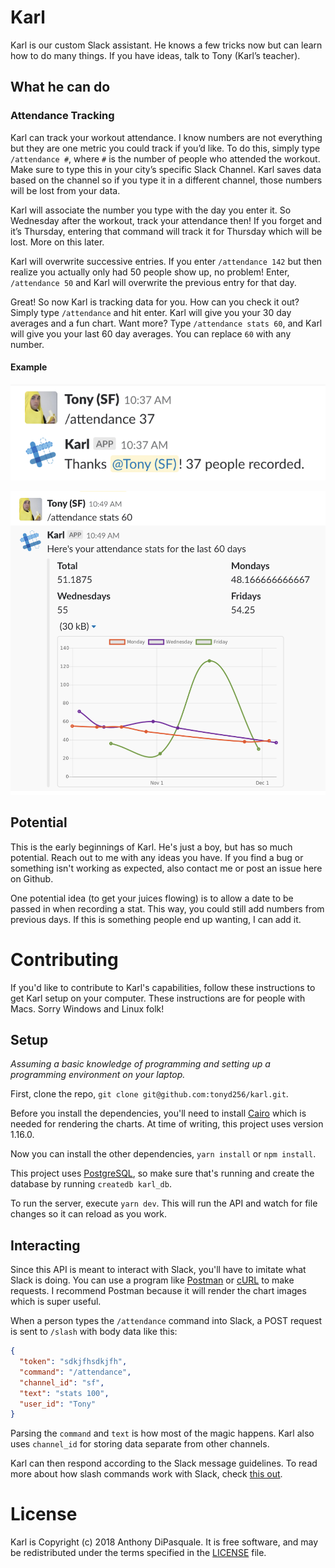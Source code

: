 # Karl

Karl is our custom Slack assistant. He knows a few tricks now but can learn how
to do many things. If you have ideas, talk to Tony (Karl’s teacher).

## What he can do

### Attendance Tracking

Karl can track your workout attendance. I know numbers are not everything but
they are one metric you could track if you’d like. To do this, simply type
`/attendance #`, where `#` is the number of people who attended the workout.
Make sure to type this in your city’s specific Slack Channel. Karl saves data
based on the channel so if you type it in a different channel, those numbers
will be lost from your data.

Karl will associate the number you type with the day you enter it. So Wednesday
after the workout, track your attendance then! If you forget and it’s Thursday,
entering that command will track it for Thursday which will be lost. More on
this later.

Karl will overwrite successive entries. If you enter `/attendance 142` but then
realize you actually only had 50 people show up, no problem! Enter, `/attendance
50` and Karl will overwrite the previous entry for that day.

Great! So now Karl is tracking data for you. How can you check it out? Simply
type `/attendance` and hit enter. Karl will give you your 30 day averages and a
fun chart. Want more?  Type `/attendance stats 60`, and Karl will give you your
last 60 day averages. You can replace `60` with any number.

#### Example

![Karl Tracking](https://github.com/tonyd256/karl/blob/master/images/karl-tracking.png)

![Karl Stats](https://github.com/tonyd256/karl/blob/master/images/karl-stats.png)

## Potential

This is the early beginnings of Karl. He's just a boy, but has so much
potential. Reach out to me with any ideas you have. If you find a bug or
something isn't working as expected, also contact me or post an issue here on
Github.

One potential idea (to get your juices flowing) is to allow a date to be passed
in when recording a stat. This way, you could still add numbers from previous
days. If this is something people end up wanting, I can add it.

# Contributing

If you'd like to contribute to Karl's capabilities, follow these instructions to
get Karl setup on your computer. These instructions are for people with Macs.
Sorry Windows and Linux folk!

## Setup

*Assuming a basic knowledge of programming and setting up a programming
environment on your laptop.*

First, clone the repo, `git clone git@github.com:tonyd256/karl.git`.

Before you install the dependencies, you'll need to install [Cairo] which is
needed for rendering the charts. At time of writing, this project uses version
1.16.0.

[Cairo]: https://www.cairographics.org

Now you can install the other dependencies, `yarn install` or `npm install`.

This project uses [PostgreSQL], so make sure that's running and create the
database by running `createdb karl_db`.

[PostgreSQL]: https://www.postgresql.org/

To run the server, execute `yarn dev`. This will run the API and watch for file
changes so it can reload as you work.

## Interacting

Since this API is meant to interact with Slack, you'll have to imitate what
Slack is doing. You can use a program like [Postman] or [cURL] to make requests.
I recommend Postman because it will render the chart images which is super
useful.

[Postman]: https://www.getpostman.com/
[cURL]: https://curl.haxx.se/

When a person types the `/attendance` command into Slack, a POST request is sent
to `/slash` with body data like this:

```json
{
  "token": "sdkjfhsdkjfh",
  "command": "/attendance",
  "channel_id": "sf",
  "text": "stats 100",
  "user_id": "Tony"
}
```

Parsing the `command` and `text` is how most of the magic happens. Karl also
uses `channel_id` for storing data separate from other channels.

Karl can then respond according to the Slack message guidelines. To read more
about how slash commands work with Slack, check [this out].

[this out]: https://api.slack.com/slash-commands

# License

Karl is Copyright (c) 2018 Anthony DiPasquale. It is free software, and may be
redistributed under the terms specified in the [LICENSE](LICENSE) file.
